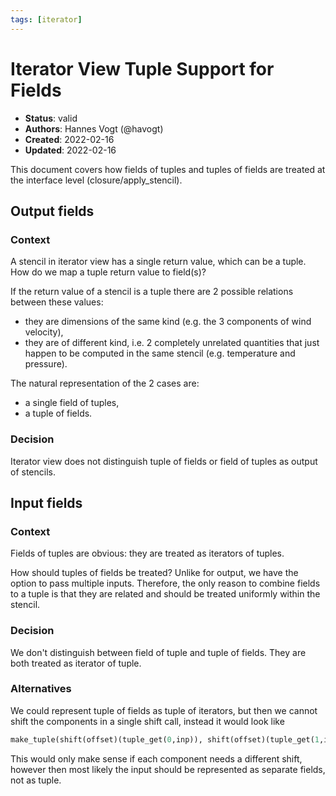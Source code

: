 ```yaml
---
tags: [iterator]
---
```


# Iterator View Tuple Support for Fields

- **Status**: valid
- **Authors**: Hannes Vogt (@havogt)
- **Created**: 2022-02-16
- **Updated**: 2022-02-16

This document covers how fields of tuples and tuples of fields are treated at the interface level (closure/apply_stencil).

## Output fields

### Context

A stencil in iterator view has a single return value, which can be a tuple. How do we map a tuple return value to field(s)?

If the return value of a stencil is a tuple there are 2 possible relations between these values:

- they are dimensions of the same kind (e.g. the 3 components of wind velocity),
- they are of different kind, i.e. 2 completely unrelated quantities that just happen to be computed in the same stencil (e.g. temperature and pressure).

The natural representation of the 2 cases are:

- a single field of tuples,
- a tuple of fields.

### Decision

Iterator view does not distinguish tuple of fields or field of tuples as output of stencils.

## Input fields

### Context

Fields of tuples are obvious: they are treated as iterators of tuples.

How should tuples of fields be treated? Unlike for output, we have the option to pass multiple inputs. Therefore, the only reason to combine fields to a tuple is that they are related and should be treated uniformly within the stencil.

### Decision

We don't distinguish between field of tuple and tuple of fields. They are both treated as iterator of tuple.

### Alternatives

We could represent tuple of fields as tuple of iterators, but then we cannot shift the components in a single shift call, instead it would look like

```python
make_tuple(shift(offset)(tuple_get(0,inp)), shift(offset)(tuple_get(1,inp)), ...)
```

This would only make sense if each component needs a different shift, however then most likely the input should be represented as separate fields, not as tuple.
